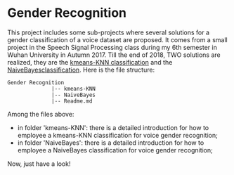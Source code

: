# Gender Recognition

This project includes some sub-projects where several solutions for a gender classification of a voice dataset are proposed. It comes from a small project in the Speech Signal Processing class during my 6th semester in Wuhan University in Autumn 2017. Till the end of 2018, TWO solutions are realized, they are the [kmeans-KNN classification]() and the [NaiveBayesclassification](). Here is the file structure:

```
Gender Recognition
              |-- kmeans-KNN
              |-- NaiveBayes
              |-- Readme.md
```
Among the files above:
- in folder 'kmeans-KNN': there is a detailed introduction for how to employee a kmeans-KNN classification for voice gender recognition;
- in folder 'NaiveBayes': there is a detailed introduction for how to employee a NaiveBayes classification for voice gender recognition;

Now, just have a look!